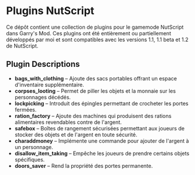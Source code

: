 # Plugins NutScript

Ce dépôt contient une collection de plugins pour le gamemode NutScript dans Garry's Mod. Ces plugins ont été entièrement ou partiellement développés par moi et sont compatibles avec les versions 1.1, 1.1 beta et 1.2 de NutScript.

## Plugin Descriptions

- **bags_with_clothing** – Ajoute des sacs portables offrant un espace d'inventaire supplémentaire.
- **corpses_looting** – Permet de piller les objets et la monnaie sur les personnages décédés.
- **lockpicking** – Introduit des épingles permettant de crocheter les portes fermées.
- **ration_factory** – Ajoute des machines qui produisent des rations alimentaires revendables contre de l'argent.
- **safebox** – Boîtes de rangement sécurisées permettant aux joueurs de stocker des objets et de l'argent en toute sécurité.
- **charaddmoney** – Implémente une commande pour ajouter de l'argent à un personnage.
- **disallow_item_taking** – Empêche les joueurs de prendre certains objets spécifiques.
- **doors_saver** – Rend la propriété des portes permanente.
